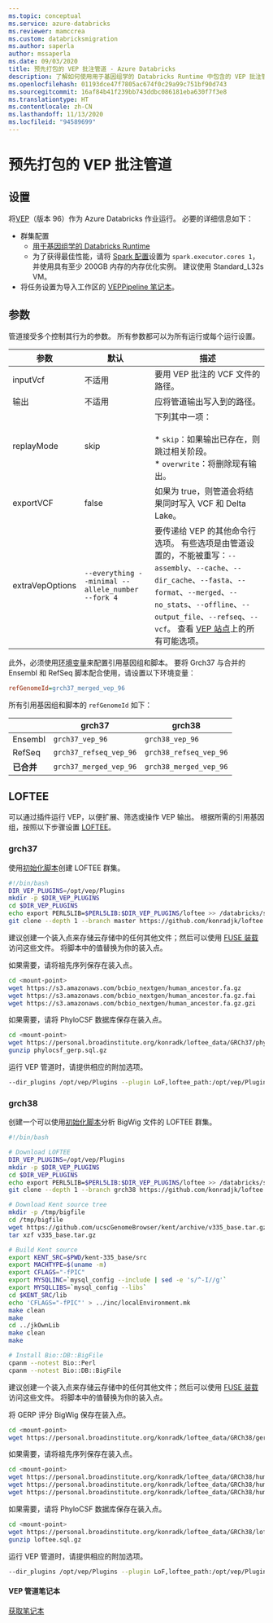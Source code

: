 ```yaml
---
ms.topic: conceptual
ms.service: azure-databricks
ms.reviewer: mamccrea
ms.custom: databricksmigration
ms.author: saperla
author: mssaperla
ms.date: 09/03/2020
title: 预先打包的 VEP 批注管道 - Azure Databricks
description: 了解如何使用用于基因组学的 Databricks Runtime 中包含的 VEP 批注管道。
ms.openlocfilehash: 01193dce47f7805ac674f0c29a99c751bf90d743
ms.sourcegitcommit: 16af84b41f239bb743ddbc086181eba630f7f3e8
ms.translationtype: HT
ms.contentlocale: zh-CN
ms.lasthandoff: 11/13/2020
ms.locfileid: "94589699"
---
```

# <a name="pre-packaged-vep-annotation-pipeline"></a><a id="pre-packaged-vep-annotation-pipeline"></a><a id="vep-pipeline"></a>预先打包的 VEP 批注管道

## <a name="setup"></a>设置

将[VEP](https://uswest.ensembl.org/info/docs/tools/vep/index.html)（版本 96）作为 Azure Databricks 作业运行。 必要的详细信息如下：

* 群集配置
  * [用于基因组学的 Databricks Runtime](../../../runtime/genomicsruntime.md#dbr-genomics)
  * 为了获得最佳性能，请将 [Spark 配置](../../../clusters/configure.md#spark-config)设置为 `spark.executor.cores 1`，并使用具有至少 200GB 内存的内存优化实例。 建议使用 Standard_L32s VM。
* 将任务设置为导入工作区的 [VEPPipeline 笔记本](#vep-notebook)。

## <a name="parameters"></a>参数

管道接受多个控制其行为的参数。
所有参数都可以为所有运行或每个运行设置。

| 参数                         | 默认                                           | 描述                                                                                                                                                                                                                                                                                                                                                                          |
|-----------------------------------|---------------------------------------------------|--------------------------------------------------------------------------------------------------------------------------------------------------------------------------------------------------------------------------------------------------------------------------------------------------------------------------------------------------------------------------------------|
| inputVcf                          | 不适用                                               | 要用 VEP 批注的 VCF 文件的路径。                                                                                                                                                                                                                                                                                                                                           |
| 输出                            | 不适用                                               | 应将管道输出写入到的路径。                                                                                                                                                                                                                                                                                                                                        |
| replayMode                        | skip                                              | 下列其中一项：<br><br>* `skip`：如果输出已存在，则跳过相关阶段。<br>* `overwrite`：将删除现有输出。                                                                                                                                                                                                                                                                 |
| exportVCF                         | false                                             | 如果为 true，则管道会将结果同时写入 VCF 和 Delta Lake。                                                                                                                                                                                                                                                                                                                         |
| extraVepOptions                   | `--everything --minimal --allele_number --fork 4` | 要传递给 VEP 的其他命令行选项。 有些选项是由管道设置的，不能被重写：`--assembly`、`--cache`、`--dir_cache`、`--fasta`、`--format`、`--merged`、`--no_stats`、`--offline`、`--output_file`、`--refseq`、`--vcf`。 查看 [VEP 站点](https://uswest.ensembl.org/info/docs/tools/vep/script/vep_options.html#basic)上的所有可能选项。 |

此外，必须使用[环境变量](../../../clusters/configure.md#environment-variables)来配置引用基因组和脚本。
要将 Grch37 与合并的 Ensembl 和 RefSeq 脚本配合使用，请设置以下环境变量：

```ini
refGenomeId=grch37_merged_vep_96
```

所有引用基因组和脚本的 `refGenomeId` 如下：

|                 | grch37                   | grch38                   |
|-----------------|------------------------------|------------------------------|
| Ensembl     | `grch37_vep_96`              | `grch38_vep_96`              |
| RefSeq      | `grch37_refseq_vep_96`       | `grch38_refseq_vep_96`       |
| **已合并**      | `grch37_merged_vep_96`       | `grch38_merged_vep_96`       |

## <a name="loftee"></a>LOFTEE

可以通过插件运行 VEP，以便扩展、筛选或操作 VEP 输出。
根据所需的引用基因组，按照以下步骤设置 [LOFTEE](https://github.com/konradjk/loftee)。

### <a name="grch37"></a>grch37

使用[初始化脚本](../../../clusters/init-scripts.md#cluster-scoped-init-script)创建 LOFTEE 群集。

```bash
#!/bin/bash
DIR_VEP_PLUGINS=/opt/vep/Plugins
mkdir -p $DIR_VEP_PLUGINS
cd $DIR_VEP_PLUGINS
echo export PERL5LIB=$PERL5LIB:$DIR_VEP_PLUGINS/loftee >> /databricks/spark/conf/spark-env.sh
git clone --depth 1 --branch master https://github.com/konradjk/loftee.git
```

建议创建一个装入点来存储云存储中的任何其他文件；然后可以使用 [FUSE 装载](../../../data/databricks-file-system.md#fuse)访问这些文件。
将脚本中的值替换为你的装入点。

如果需要，请将祖先序列保存在装入点。

```bash
cd <mount-point>
wget https://s3.amazonaws.com/bcbio_nextgen/human_ancestor.fa.gz
wget https://s3.amazonaws.com/bcbio_nextgen/human_ancestor.fa.gz.fai
wget https://s3.amazonaws.com/bcbio_nextgen/human_ancestor.fa.gz.gzi
```

如果需要，请将 PhyloCSF 数据库保存在装入点。

```bash
cd <mount-point>
wget https://personal.broadinstitute.org/konradk/loftee_data/GRCh37/phylocsf_gerp.sql.gz
gunzip phylocsf_gerp.sql.gz
```

运行 VEP 管道时，请提供相应的附加选项。

```bash
--dir_plugins /opt/vep/Plugins --plugin LoF,loftee_path:/opt/vep/Plugins/loftee,human_ancestor_fa:<mount-point>/human_ancestor.fa.gz,conservation_file:<mount-point>/phylocsf_gerp.sql
```

### <a name="grch38"></a>grch38

创建一个可以使用[初始化脚本](../../../clusters/init-scripts.md#cluster-scoped-init-script)分析 BigWig 文件的 LOFTEE 群集。

```bash
#!/bin/bash

# Download LOFTEE
DIR_VEP_PLUGINS=/opt/vep/Plugins
mkdir -p $DIR_VEP_PLUGINS
cd $DIR_VEP_PLUGINS
echo export PERL5LIB=$PERL5LIB:$DIR_VEP_PLUGINS/loftee >> /databricks/spark/conf/spark-env.sh
git clone --depth 1 --branch grch38 https://github.com/konradjk/loftee.git

# Download Kent source tree
mkdir -p /tmp/bigfile
cd /tmp/bigfile
wget https://github.com/ucscGenomeBrowser/kent/archive/v335_base.tar.gz
tar xzf v335_base.tar.gz

# Build Kent source
export KENT_SRC=$PWD/kent-335_base/src
export MACHTYPE=$(uname -m)
export CFLAGS="-fPIC"
export MYSQLINC=`mysql_config --include | sed -e 's/^-I//g'`
export MYSQLLIBS=`mysql_config --libs`
cd $KENT_SRC/lib
echo 'CFLAGS="-fPIC"' > ../inc/localEnvironment.mk
make clean
make
cd ../jkOwnLib
make clean
make

# Install Bio::DB::BigFile
cpanm --notest Bio::Perl
cpanm --notest Bio::DB::BigFile
```

建议创建一个装入点来存储云存储中的任何其他文件；然后可以使用 [FUSE 装载](../../../data/databricks-file-system.md#fuse)访问这些文件。
将脚本中的值替换为你的装入点。

将 GERP 评分 BigWig 保存在装入点。

```bash
cd <mount-point>
wget https://personal.broadinstitute.org/konradk/loftee_data/GRCh38/gerp_conservation_scores.homo_sapiens.GRCh38.bw
```

如果需要，请将祖先序列保存在装入点。

```bash
cd <mount-point>
wget https://personal.broadinstitute.org/konradk/loftee_data/GRCh38/human_ancestor.fa.gz
wget https://personal.broadinstitute.org/konradk/loftee_data/GRCh38/human_ancestor.fa.gz.fai
wget https://personal.broadinstitute.org/konradk/loftee_data/GRCh38/human_ancestor.fa.gz.gzi
```

如果需要，请将 PhyloCSF 数据库保存在装入点。

```bash
cd <mount-point>
wget https://personal.broadinstitute.org/konradk/loftee_data/GRCh38/loftee.sql.gz
gunzip loftee.sql.gz
```

运行 VEP 管道时，请提供相应的附加选项。

```bash
--dir_plugins /opt/vep/Plugins --plugin LoF,loftee_path:/opt/vep/Plugins/loftee,gerp_bigwig:<mount-point>/gerp_conservation_scores.homo_sapiens.GRCh38.bw,human_ancestor_fa:<mount-point>/human_ancestor.fa.gz,conservation_file:<mount-point>/loftee.sql
```

#### <a name="vep-pipeline-notebook"></a><a id="vep-notebook"></a><a id="vep-pipeline-notebook"></a>VEP 管道笔记本

[获取笔记本](../../../_static/notebooks/genomics/vep-pipeline.html)